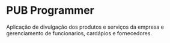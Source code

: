 # PUB Programmer

Aplicação de divulgação dos produtos e serviços da empresa e gerenciamento de funcionarios, cardápios e fornecedores.
